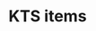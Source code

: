 ---
title: KTS items

outputs:
  - json

build:
  list: never
  publishResources: false
  render: always

cascade:
  build:
    list: local
    publishResources: false
    render: link
---